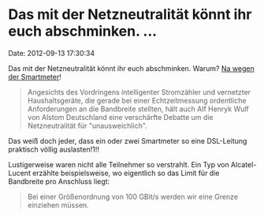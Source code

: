 Das mit der Netzneutralität könnt ihr euch abschminken. \...
============================================================

Date: 2012-09-13 17:30:34

Das mit der Netzneutralität könnt ihr euch abschminken. Warum? [Na wegen
der Smartmeter](http://www.heise.de/-1705805)!

> Angesichts des Vordringens intelligenter Stromzähler und vernetzter
> Haushaltsgeräte, die gerade bei einer Echtzeitmessung ordentliche
> Anforderungen an die Bandbreite stellten, hält auch Alf Henryk Wulf
> von Alstom Deutschland eine verschärfte Debatte um die Netzneutralität
> für \"unausweichlich\".

Das weiß doch jeder, dass ein oder zwei Smartmeter so eine DSL-Leitung
praktisch völlig auslasten!1!!

Lustigerweise waren nicht alle Teilnehmer so verstrahlt. Ein Typ von
Alcatel-Lucent erzählte beispielsweise, wo eigentlich so das Limit für
die Bandbreite pro Anschluss liegt:

> Bei einer Größenordnung von 100 GBit/s werden wir eine Grenze
> einziehen müssen.
